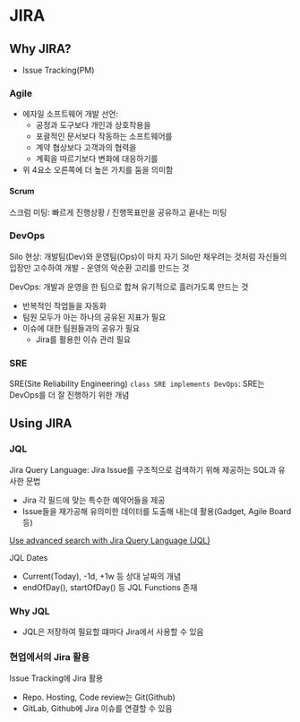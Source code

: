 # JIRA
## Why JIRA?
- Issue Tracking(PM)
### Agile
- 에자일 소프트웨어 개발 선언:
    - 공정과 도구보다 개인과 상호작용을
    - 포괄적인 문서보다 작동하는 소프트웨어를
    - 계약 협상보다 고객과의 협력을
    - 계획을 따르기보다 변화에 대응하기를
- 위 4요소 오른쪽에 더 높은 가치를 둠을 의미함

#### Scrum
스크럼 미팅: 빠르게 진행상황 / 진행목표만을 공유하고 끝내는 미팅
### DevOps
Silo 현상: 개발팀(Dev)와 운영팀(Ops)이 마치 자기 Silo만 채우려는 것처럼 자신들의 입장만 고수하여 개발 - 운영의 악순환 고리를 만드는 것

DevOps: 개발과 운영을 한 팀으로 합쳐 유기적으로 흘러가도록 만드는 것
- 반복적인 작업들을 자동화
- 팀원 모두가 아는 하나의 공유된 지표가 필요
- 이슈에 대한 팀원들과의 공유가 필요
    - Jira를 활용한 이슈 관리 필요
### SRE
SRE(Site Reliability Engineering)
```class SRE implements DevOps```: SRE는 DevOps를 더 잘 진행하기 위한 개념

## Using JIRA
### JQL
Jira Query Language: Jira Issue를 구조적으로 검색하기 위해 제공하는 SQL과 유사한 문법
- Jira 각 필드에 맞는 특수한 예약어들을 제공
- Issue들을 재가공해 유의미한 데이터를 도출해 내는데 활용(Gadget, Agile Board 등)

[Use advanced search with Jira Query Language (JQL)](https://support.atlassian.com/jira-service-management-cloud/docs/use-advanced-search-with-jira-query-language-jql/)

JQL Dates
- Current(Today), -1d, +1w 등 상대 날짜의 개념
- endOfDay(), startOfDay() 등 JQL Functions 존재

### Why JQL
- JQL은 저장하여 필요할 떄마다 Jira에서 사용할 수 있음

### 현업에서의 Jira 활용
Issue Tracking에 Jira 활용
- Repo. Hosting, Code review는 Git(Github)
- GitLab, Github에 Jira 이슈를 연결할 수 있음

